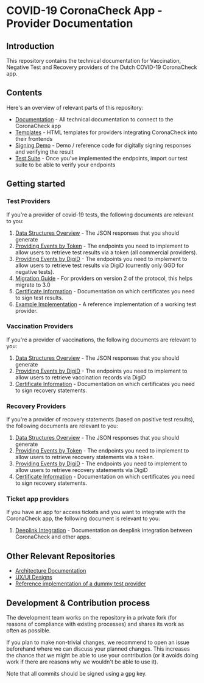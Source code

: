# COVID-19 CoronaCheck App - Provider Documentation

## Introduction
This repository contains the technical documentation for Vaccination, Negative Test and Recovery providers of the Dutch COVID-19 CoronaCheck app.

## Contents

Here's an overview of relevant parts of this repository:

* [Documentation](docs/) - All technical documentation to connect to the CoronaCheck app
* [Templates](html-templates/) - HTML templates for providers integrating CoronaCheck into their frontends
* [Signing Demo](signing-demo/) - Demo / reference code for digitally signing responses and verifying the result
* [Test Suite](test-suite/) - Once you've implemented the endpoints, import our test suite to be able to verify your endpoints

## Getting started

### Test Providers

If you're a provider of covid-19 tests, the following documents are relevant to you:

1. [Data Structures Overview](docs/data-structures-overview.md) - The JSON responses that you should generate
2. [Providing Events by Token](docs/providing-events-by-token.md) - The endpoints you need to implement to allow users to retrieve test results via a token (all commercial providers).
3. [Providing Events by DigiD](docs/providing-events-by-digid.md) - The endpoints you need to implement to allow users to retrieve test results via DigiD (currently only GGD for negative tests).
4. [Migration Guide](docs/migration-guide.md) - For providers on version 2 of the protocol, this helps migrate to 3.0 
5. [Certificate Information](docs/x509-pinning-test-providers-1.08.pdf) - Documentation on which certificates you need to sign test results.
6. [Example Implementation](https://github.com/minvws/nl-covid19-coronacheck-app-coronatestprovider-example) - A reference implementation of a working test provider.

### Vaccination Providers

If you're a provider of vaccinations, the following documents are relevant to you:

1. [Data Structures Overview](docs/data-structures-overview.md) - The JSON responses that you should generate
2. [Providing Events by DigiD](docs/providing-events-by-digid.md) - The endpoints you need to implement to allow users to retrieve vaccination records via DigiD
3. [Certificate Information](docs/x509-pinning-test-providers-1.08.pdf) - Documentation on which certificates you need to sign recovery statements.

### Recovery Providers

If you're a provider of recovery statements (based on positive test results), the following documents are relevant to you:

1. [Data Structures Overview](docs/data-structures-overview.md) - The JSON responses that you should generate
2. [Providing Events by Token](docs/providing-events-by-token.md) - The endpoints you need to implement to allow users to retrieve recovery statements via a token.
2. [Providing Events by DigiD](docs/providing-events-by-digid.md) - The endpoints you need to implement to allow users to retrieve recovery statements via DigiD
3. [Certificate Information](docs/x509-pinning-test-providers-1.08.pdf) - Documentation on which certificates you need to sign recovery statements.

### Ticket app providers

If you have an app for access tickets and you want to integrate with the CoronaCheck app, the following document is relevant to you:

1. [Deeplink Integration](docs/app-deeplinks.md) - Documentation on deeplink integration between CoronaCheck and other apps.


## Other Relevant Repositories

* [Architecture Documentation](https://github.com/minvws/nl-covid19-coronacheck-app-coordination)
* [UX/UI Designs](https://github.com/minvws/nl-covid19-coronacheck-app-design)
* [Reference implementation of a dummy test provider](https://github.com/minvws/nl-covid19-coronacheck-app-coronatestprovider-example)

## Development & Contribution process

The development team works on the repository in a private fork (for reasons of compliance with existing processes) and shares its work as often as possible.

If you plan to make non-trivial changes, we recommend to open an issue beforehand where we can discuss your planned changes.
This increases the chance that we might be able to use your contribution (or it avoids doing work if there are reasons why we wouldn't be able to use it).

Note that all commits should be signed using a gpg key.


